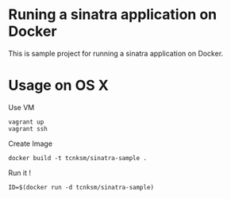 # Runing a sinatra application on Docker

This is sample project for running a sinatra application on Docker.

# Usage on OS X

Use VM

```
vagrant up
vagrant ssh
```

Create Image

```
docker build -t tcnksm/sinatra-sample .
```

Run it !

```
ID=$(docker run -d tcnksm/sinatra-sample)
```



